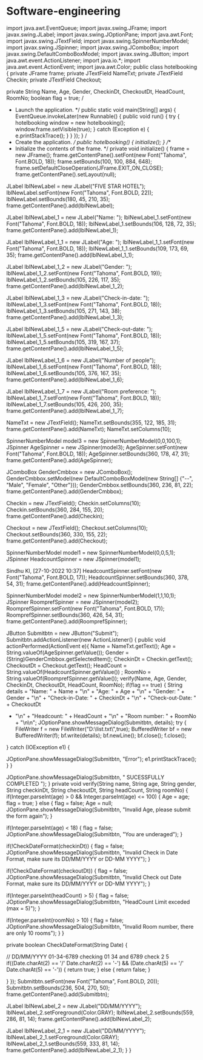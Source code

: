 # Software-engineering
import java.awt.EventQueue; 
import javax.swing.JFrame; 
import javax.swing.JLabel; 
import javax.swing.JOptionPane; 
import java.awt.Font; 
import javax.swing.JTextField; 
import javax.swing.SpinnerNumberModel; 
import javax.swing.JSpinner; 
import javax.swing.JComboBox; 
import javax.swing.DefaultComboBoxModel; 
import javax.swing.JButton; 
import java.awt.event.ActionListener; 
import java.io.*; 
import java.awt.event.ActionEvent; 
import java.awt.Color; 
public class hotelbooking { 
private JFrame frame; 
private JTextField NameTxt; 
private JTextField Checkin; 
private JTextField Checkout; 
 
private String Name, Age, Gender, CheckinDt, CheckoutDt, 
HeadCount, RoomNo; 
boolean flag = true; 
/
 * Launch the application.
 */
public static void main(String[] args) { 
 EventQueue.invokeLater(new Runnable() { 
 public void run() { 
 try { 
 hotelbooking window = new hotelbooking(); 
 window.frame.setVisible(true); 
 } catch (Exception e) { 
 e.printStackTrace(); 
 } 
 } 
 }); 
 } 
/
 * Create the application.
 */
public hotelbooking() { 
 initialize(); 
 } 
/**
 * Initialize the contents of the frame.
 */
private void initialize() { 
 frame = new JFrame(); 
 frame.getContentPane().setFont(new Font("Tahoma", 
Font.BOLD, 18)); 
 frame.setBounds(100, 100, 884, 648); 
 frame.setDefaultCloseOperation(JFrame.EXIT_ON_CLOSE); 
 frame.getContentPane().setLayout(null); 
 
 JLabel lblNewLabel = new JLabel("FIVE STAR HOTEL"); 
 lblNewLabel.setFont(new Font("Tahoma", Font.BOLD, 22)); 
 lblNewLabel.setBounds(180, 45, 210, 35); 
 frame.getContentPane().add(lblNewLabel); 
 
 JLabel lblNewLabel_1 = new JLabel("Name: "); 
 lblNewLabel_1.setFont(new Font("Tahoma", Font.BOLD, 18)); 
 lblNewLabel_1.setBounds(106, 128, 72, 35); 
 frame.getContentPane().add(lblNewLabel_1); 
 
 JLabel lblNewLabel_1_1 = new JLabel("Age: "); 
 lblNewLabel_1_1.setFont(new Font("Tahoma", Font.BOLD, 
18)); 
 lblNewLabel_1_1.setBounds(109, 173, 69, 35); 
 frame.getContentPane().add(lblNewLabel_1_1); 
 
 JLabel lblNewLabel_1_2 = new JLabel("Gender: "); 
 lblNewLabel_1_2.setFont(new Font("Tahoma", Font.BOLD, 
19)); 
 lblNewLabel_1_2.setBounds(105, 226, 117, 35); 
 frame.getContentPane().add(lblNewLabel_1_2); 
 
 JLabel lblNewLabel_1_3 = new JLabel("Check-in-date: "); 
 lblNewLabel_1_3.setFont(new Font("Tahoma", Font.BOLD, 
18)); 
 lblNewLabel_1_3.setBounds(105, 271, 143, 38); 
 frame.getContentPane().add(lblNewLabel_1_3); 
 
 JLabel lblNewLabel_1_5 = new JLabel("Check-out-date: "); 
 lblNewLabel_1_5.setFont(new Font("Tahoma", Font.BOLD, 
18)); 
 lblNewLabel_1_5.setBounds(105, 319, 167, 37); 
 frame.getContentPane().add(lblNewLabel_1_5); 
 
 JLabel lblNewLabel_1_6 = new JLabel("Number of people"); 
 lblNewLabel_1_6.setFont(new Font("Tahoma", Font.BOLD, 
18)); 
 lblNewLabel_1_6.setBounds(105, 376, 167, 35); 
 frame.getContentPane().add(lblNewLabel_1_6); 
 
 JLabel lblNewLabel_1_7 = new JLabel("Room preference: "); 
 lblNewLabel_1_7.setFont(new Font("Tahoma", Font.BOLD, 
18)); 
 lblNewLabel_1_7.setBounds(105, 426, 200, 35); 
 frame.getContentPane().add(lblNewLabel_1_7); 
 
 NameTxt = new JTextField(); 
 NameTxt.setBounds(355, 122, 185, 31); 
 frame.getContentPane().add(NameTxt); 
 NameTxt.setColumns(10); 
 
 SpinnerNumberModel model3 = new
SpinnerNumberModel(0,0,100,1); 
 JSpinner AgeSpinner = new JSpinner(model3); 
 AgeSpinner.setFont(new Font("Tahoma", Font.BOLD, 18)); 
 AgeSpinner.setBounds(360, 178, 47, 31); 
 frame.getContentPane().add(AgeSpinner); 
 
 JComboBox GenderCmbbox = new JComboBox(); 
 GenderCmbbox.setModel(new DefaultComboBoxModel(new
String[] {"--", "Male", "Female", "Other"})); 
 GenderCmbbox.setBounds(360, 236, 81, 22); 
 frame.getContentPane().add(GenderCmbbox); 
 
 Checkin = new JTextField(); 
 Checkin.setColumns(10); 
 Checkin.setBounds(360, 284, 155, 20); 
 frame.getContentPane().add(Checkin); 
 
 Checkout = new JTextField(); 
 Checkout.setColumns(10); 
 Checkout.setBounds(360, 330, 155, 22); 
 frame.getContentPane().add(Checkout); 
 
 SpinnerNumberModel model1 = new
SpinnerNumberModel(0,0,5,1); 
 JSpinner HeadcountSpinner = new JSpinner(model1);

Sindhu Kl, [27-10-2022 10:37]
HeadcountSpinner.setFont(new Font("Tahoma", Font.BOLD, 
17)); 
 HeadcountSpinner.setBounds(360, 378, 54, 31); 
 frame.getContentPane().add(HeadcountSpinner); 
 
 SpinnerNumberModel model2 = new
SpinnerNumberModel(1,1,10,1); 
 JSpinner RoomprefSpinner = new JSpinner(model2); 
 RoomprefSpinner.setFont(new Font("Tahoma", Font.BOLD, 
17)); 
 RoomprefSpinner.setBounds(360, 426, 54, 31); 
 frame.getContentPane().add(RoomprefSpinner); 
 
 JButton Submitbtn = new JButton("Submit"); 
 Submitbtn.addActionListener(new ActionListener() { 
 public void actionPerformed(ActionEvent e){ 
 Name = NameTxt.getText(); 
 Age = String.valueOf(AgeSpinner.getValue()); 
 Gender = 
(String)GenderCmbbox.getSelectedItem(); 
 CheckinDt = Checkin.getText(); 
 CheckoutDt = Checkout.getText(); 
 HeadCount = 
String.valueOf(HeadcountSpinner.getValue()) ; 
 RoomNo = 
String.valueOf(RoomprefSpinner.getValue()); 
 verify(Name, Age, Gender, CheckinDt, CheckoutDt, 
HeadCount, RoomNo); 
 if(flag == true) { 
 String details = "Name: " + Name + "\n" + 
 "Age: " + Age + "\n" + 
 "Gender: " + Gender + "\n" + 
 "Check-in-Date: " + CheckinDt + 
"\n" + 
 "Check-out-Date: " + CheckoutDt
+ "\n" + 
 "Headcount: " + HeadCount + 
"\n" + 
 "Room number: " + RoomNo + 
"\n\n"; 
 JOptionPane.showMessageDialog(Submitbtn, 
details); 
 try { 
 FileWriter f = new
FileWriter("D:\\list.txt\\",true); 
 BufferedWriter bf = new
BufferedWriter(f); 
 bf.write(details); 
bf.newLine(); 
bf.close(); 
f.close(); 
 
 } catch (IOException e1) { 
 
 JOptionPane.showMessageDialog(Submitbtn, "Error"); 
 e1.printStackTrace(); 
 } 
 } 
 
 
 JOptionPane.showMessageDialog(Submitbtn, " SUCESSFULLY 
COMPLETED "); 
 } 
 private void verify(String name, String age, String 
gender, String checkinDt, String checkoutDt, 
 String headCount, String roomNo) { 
 if(Integer.parseInt(age) > 0 && 
Integer.parseInt(age) <= 100) { 
 Age = age; 
flag = true; 
 } 
 else { 
 flag = false; 
Age = null; 
 JOptionPane.showMessageDialog(Submitbtn, 
"Invalid Age, please submit the form again"); 
 } 
 
 if(Integer.parseInt(age) < 18) { 
 flag = false; 
 JOptionPane.showMessageDialog(Submitbtn, 
"You are underaged"); 
 } 
 
 if(!CheckDateFormat(checkinDt)) { 
 flag = false; 
 JOptionPane.showMessageDialog(Submitbtn, 
"Invalid Check in Date Format, make sure its DD/MM/YYYY or DD-MM YYYY"); 
 } 
 
 if(!CheckDateFormat(checkoutDt)) { 
 flag = false; 
 JOptionPane.showMessageDialog(Submitbtn, 
"Invalid Check out Date Format, make sure its DD/MM/YYYY or DD-MM YYYY"); 
 } 
 
 if(Integer.parseInt(headCount) > 5) { 
 flag = false; 
 JOptionPane.showMessageDialog(Submitbtn, 
"HeadCount Limit exceded (max = 5)"); 
 } 
 
 if(Integer.parseInt(roomNo) > 10) { 
 flag = false; 
 JOptionPane.showMessageDialog(Submitbtn, 
"Invalid Room number, there are only 10 rooms"); 
 } 
 } 
 
 private boolean CheckDateFormat(String Date) { 
 
 // DD/MM/YYYY 01-34-6789 checking 01 34 and 
6789 check 2 5 
 if((Date.charAt(2) == '/'  Date.charAt(2) == '-') 
&& (Date.charAt(5) == '/'  Date.charAt(5) == '-')) { 
 return true; 
 } 
 else { 
 return false; 
 } 
 
 } 
 }); 
 Submitbtn.setFont(new Font("Tahoma", Font.BOLD, 20)); 
 Submitbtn.setBounds(236, 504, 270, 50); 
 frame.getContentPane().add(Submitbtn); 
 
 JLabel lblNewLabel_2 = new JLabel("DD/MM/YYYY"); 
 lblNewLabel_2.setForeground(Color.GRAY); 
 lblNewLabel_2.setBounds(559, 286, 81, 14); 
 frame.getContentPane().add(lblNewLabel_2); 
 
 JLabel lblNewLabel_2_1 = new JLabel("DD/MM/YYYY"); 
 lblNewLabel_2_1.setForeground(Color.GRAY); 
 lblNewLabel_2_1.setBounds(559, 333, 81, 14); 
 frame.getContentPane().add(lblNewLabel_2_1); 
 } 
}
